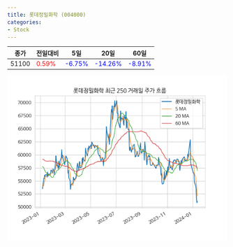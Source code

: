 ```yaml
---
title: 롯데정밀화학 (004000)
categories:
- Stock
---
```


|종가|전일대비|5일|20일|60일|
|----|--------|---|----|----|
|51100|<span style="color: red">0.59%</span>|<span style="color: blue">-6.75%</span>|<span style="color: blue">-14.26%</span>|<span style="color: blue">-8.91%</span>|

<!-- more -->

![004000](/assets/images/stock/004000.png)